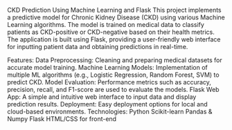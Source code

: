 CKD Prediction Using Machine Learning and Flask
This project implements a predictive model for Chronic Kidney Disease (CKD) using various Machine Learning algorithms. The model is trained on medical data to classify patients as CKD-positive or CKD-negative based on their health metrics. The application is built using Flask, providing a user-friendly web interface for inputting patient data and obtaining predictions in real-time.

Features:
Data Preprocessing: Cleaning and preparing medical datasets for accurate model training.
Machine Learning Models: Implementation of multiple ML algorithms (e.g., Logistic Regression, Random Forest, SVM) to predict CKD.
Model Evaluation: Performance metrics such as accuracy, precision, recall, and F1-score are used to evaluate the models.
Flask Web App: A simple and intuitive web interface to input data and display prediction results.
Deployment: Easy deployment options for local and cloud-based environments.
Technologies:
Python
Scikit-learn
Pandas & Numpy
Flask
HTML/CSS for front-end
